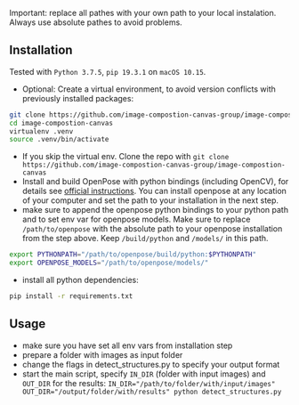 Important: replace all pathes with your own path to your local instalation. Always use absolute pathes to avoid problems.

## Installation
Tested with `Python 3.7.5`, `pip 19.3.1` on `macOS 10.15`.

* Optional: Create a virtual environment, to avoid version conflicts with previously installed packages:
```bash
git clone https://github.com/image-compostion-canvas-group/image-compostion-canvas
cd image-compostion-canvas
virtualenv .venv
source .venv/bin/activate
``` 
* If you skip the virtual env. Clone the repo with `git clone https://github.com/image-compostion-canvas-group/image-compostion-canvas`
* Install and build OpenPose with python bindings (including OpenCV), for details see [official instructions](https://github.com/CMU-Perceptual-Computing-Lab/openpose/blob/master/doc/installation.md#installation). You can install openpose at any location of your computer and set the path to your installation in the next step.
* make sure to append the openpose python bindings to your python path and to set env var for openpose models. Make sure to replace `/path/to/openpose` with the absolute path to your openpose installation from the step above. Keep `/build/python` and `/models/` in this path.
```bash
export PYTHONPATH="/path/to/openpose/build/python:$PYTHONPATH"
export OPENPOSE_MODELS="/path/to/openpose/models/"
```
* install all python dependencies:
```bash
pip install -r requirements.txt
```

## Usage
* make sure you have set all env vars from installation step
* prepare a folder with images as input folder
* change the flags in detect_structures.py to specify your output format
* start the main script, specify `IN_DIR` (folder with input images) and `OUT_DIR` for the results: `IN_DIR="/path/to/folder/with/input/images" OUT_DIR="/output/folder/with/results" python detect_structures.py`
